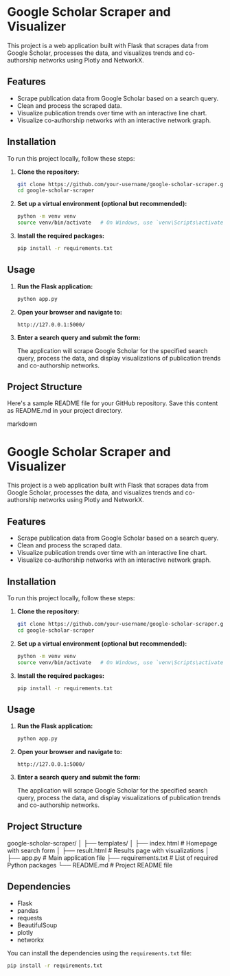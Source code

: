 # Google Scholar Scraper and Visualizer

This project is a web application built with Flask that scrapes data from Google Scholar, processes the data, and visualizes trends and co-authorship networks using Plotly and NetworkX.

## Features

- Scrape publication data from Google Scholar based on a search query.
- Clean and process the scraped data.
- Visualize publication trends over time with an interactive line chart.
- Visualize co-authorship networks with an interactive network graph.

## Installation

To run this project locally, follow these steps:

1. **Clone the repository:**

    ```sh
    git clone https://github.com/your-username/google-scholar-scraper.git
    cd google-scholar-scraper
    ```

2. **Set up a virtual environment (optional but recommended):**

    ```sh
    python -m venv venv
    source venv/bin/activate   # On Windows, use `venv\Scripts\activate`
    ```

3. **Install the required packages:**

    ```sh
    pip install -r requirements.txt
    ```

## Usage

1. **Run the Flask application:**

    ```sh
    python app.py
    ```

2. **Open your browser and navigate to:**

    ```
    http://127.0.0.1:5000/
    ```

3. **Enter a search query and submit the form:**

    The application will scrape Google Scholar for the specified search query, process the data, and display visualizations of publication trends and co-authorship networks.

## Project Structure

Here's a sample README file for your GitHub repository. Save this content as README.md in your project directory.

markdown

# Google Scholar Scraper and Visualizer

This project is a web application built with Flask that scrapes data from Google Scholar, processes the data, and visualizes trends and co-authorship networks using Plotly and NetworkX.

## Features

- Scrape publication data from Google Scholar based on a search query.
- Clean and process the scraped data.
- Visualize publication trends over time with an interactive line chart.
- Visualize co-authorship networks with an interactive network graph.

## Installation

To run this project locally, follow these steps:

1. **Clone the repository:**

    ```sh
    git clone https://github.com/your-username/google-scholar-scraper.git
    cd google-scholar-scraper
    ```

2. **Set up a virtual environment (optional but recommended):**

    ```sh
    python -m venv venv
    source venv/bin/activate   # On Windows, use `venv\Scripts\activate`
    ```

3. **Install the required packages:**

    ```sh
    pip install -r requirements.txt
    ```

## Usage

1. **Run the Flask application:**

    ```sh
    python app.py
    ```

2. **Open your browser and navigate to:**

    ```
    http://127.0.0.1:5000/
    ```

3. **Enter a search query and submit the form:**

    The application will scrape Google Scholar for the specified search query, process the data, and display visualizations of publication trends and co-authorship networks.

## Project Structure

google-scholar-scraper/
│
├── templates/
│ ├── index.html # Homepage with search form
│ ├── result.html # Results page with visualizations
│
├── app.py # Main application file
├── requirements.txt # List of required Python packages
└── README.md # Project README file


## Dependencies

- Flask
- pandas
- requests
- BeautifulSoup
- plotly
- networkx

You can install the dependencies using the `requirements.txt` file:

```sh
pip install -r requirements.txt
